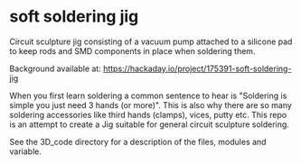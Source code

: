 # soft soldering jig
Circuit sculpture jig consisting of a vacuum pump attached to a silicone pad to keep rods and SMD components in place when soldering them.

Background available at:
https://hackaday.io/project/175391-soft-soldering-jig

When you first learn soldering a common sentence to hear is "Soldering is simple you just need 3 hands (or more)".
This is also why there are so many soldering accessories like third hands (clamps), vices, putty etc.
This repo is an attempt to create a Jig suitable for general circuit sculpture soldering.

See the 3D_code directory for a description of the files, modules and variable.
